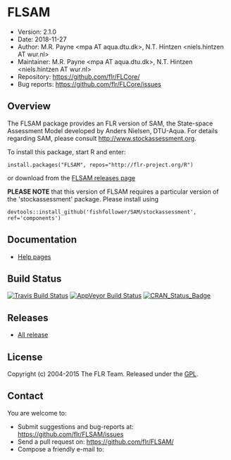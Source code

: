 
# FLSAM
- Version: 2.1.0
- Date: 2018-11-27
- Author: M.R. Payne <mpa ΑΤ aqua.dtu.dk>, N.T. Hintzen <niels.hintzen ΑΤ wur.nl>
- Maintainer: M.R. Payne <mpa ΑΤ aqua.dtu.dk>, N.T. Hintzen <niels.hintzen ΑΤ wur.nl>
- Repository: <https://github.com/flr/FLCore/>
- Bug reports: <https://github.com/flr/FLCore/issues>

## Overview
The FLSAM package provides an FLR version of SAM, the State-space Assessment Model developed by Anders Nielsen, DTU-Aqua. For details regarding SAM, please consult <http://www.stockassessment.org>. 

To install this package, start R and enter:

	install.packages("FLSAM", repos="http://flr-project.org/R")

or download from the [FLSAM releases page](https://github.com/flr/FLSAM/releases/latest)

**PLEASE NOTE** that this version of FLSAM requires a particular version of the 'stockassessment' package. Please install using

	devtools::install_github('fishfollower/SAM/stockassessment', ref='components')

## Documentation
- [Help pages](http://flr-project.org/FLSAM)

## Build Status
[![Travis Build Status](https://travis-ci.org/flr/FLSAM.svg?branch=master)](https://travis-ci.org/flr/FLSAM)
[![AppVeyor Build Status](https://ci.appveyor.com/api/projects/status/github/flr/FLSAM?branch=master&svg=true)](https://ci.appveyor.com/project/flr/FLSAM)
[![CRAN_Status_Badge](http://www.r-pkg.org/badges/version/FLSAM)](https://cran.r-project.org/package=FLSAM)

## Releases
- [All release](https://github.com/flr/FLSAM/releases/)

## License
Copyright (c) 2004-2015 The FLR Team. Released under the [GPL](http://www.gnu.org/licenses/gpl-2.0.html).

## Contact
You are welcome to:

- Submit suggestions and bug-reports at: <https://github.com/flr/FLSAM/issues>
- Send a pull request on: <https://github.com/flr/FLSAM/>
- Compose a friendly e-mail to: <flrteam AT flr-project.org>
